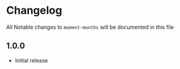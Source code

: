 # Changelog

All Notable changes to `moment-months` will be documented in this file

## 1.0.0
- Initial release
